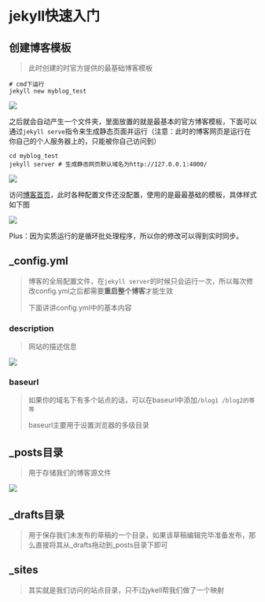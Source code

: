# jekyll快速入门

## 创建博客模板

> 此时创建的时官方提供的最基础博客模板

```shell
# cmd下运行
jekyll new myblog_test
```

![](https://gitee.com/ababa-317/image/raw/master/images/20220315161226.png)

之后就会自动产生一个文件夹，里面放置的就是最基本的官方博客模板，下面可以通过`jekyll serve`指令来生成静态页面并运行（注意：此时的博客网页是运行在你自己的个人服务器上的，只能被你自己访问到）

```shell
cd myblog_test
jekyll server # 生成静态网页默认域名为http://127.0.0.1:4000/
```

![](https://gitee.com/ababa-317/image/raw/master/images/20220315161344.png)

访问[博客首页](http://127.0.0.1:4000/)，此时各种配置文件还没配置，使用的是最最基础的模板，具体样式如下图

![](https://gitee.com/ababa-317/image/raw/master/images/20220315161517.png)

Plus：因为实质运行的是循环批处理程序，所以你的修改可以得到实时同步。

## _config.yml

> 博客的全局配置文件，在`jekyll server`的时候只会运行一次，所以每次修改config.yml之后都需要**重启整个博客**才能生效
>
> 下面讲讲config.yml中的基本内容

### description

> 网站的描述信息

![](https://gitee.com/ababa-317/image/raw/master/images/20220315162542.png)

### baseurl

> 如果你的域名下有多个站点的话，可以在baseurl中添加`/blog1 /blog2的等等`
>
> baseurl主要用于设置浏览器的多级目录

## _posts目录

> 用于存储我们的博客源文件

![](https://gitee.com/ababa-317/image/raw/master/images/20220315163056.png)

## _drafts目录

> 用于保存我们未发布的草稿的一个目录，如果该草稿编辑完毕准备发布，那么直接将其从\_drafts拖动到\_posts目录下即可

## _sites

> 其实就是我们访问的站点目录，只不过jykell帮我们做了一个映射

